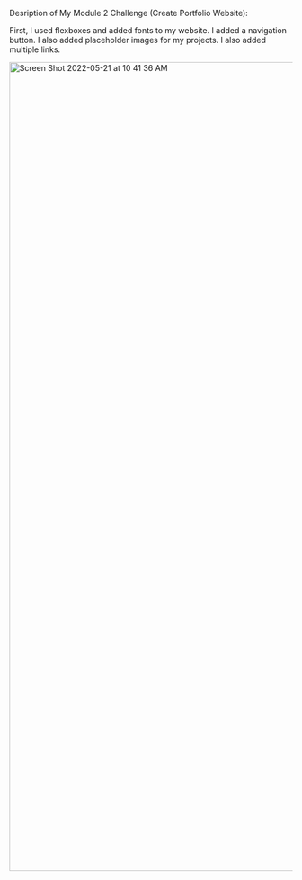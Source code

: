 Desription of My Module 2 Challenge (Create Portfolio Website):

First, I used flexboxes and added fonts to my website. I added a navigation button. I also added placeholder images for my projects. I also added multiple links.

<img width="1440" alt="Screen Shot 2022-05-21 at 10 41 36 AM" src="https://user-images.githubusercontent.com/103615246/169925762-116716a3-496c-4675-8f90-caae365654b5.png">
